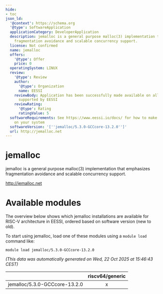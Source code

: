 ```yaml
---
hide:
- toc
json_ld:
  '@context': https://schema.org
  '@type': SoftwareApplication
  applicationCategory: DeveloperApplication
  description: jemalloc is a general purpose malloc(3) implementation that emphasizes
    fragmentation avoidance and scalable concurrency support.
  license: Not confirmed
  name: jemalloc
  offers:
    '@type': Offer
    price: 0
  operatingSystem: LINUX
  review:
    '@type': Review
    author:
      '@type': Organization
      name: EESSI
    reviewBody: Application has been successfully made available on all architectures
      supported by EESSI
    reviewRating:
      '@type': Rating
      ratingValue: 5
  softwareRequirements: See https://www.eessi.io/docs/ for how to make EESSI available
    on your system
  softwareVersion: '[''jemalloc/5.3.0-GCCcore-13.2.0'']'
  url: http://jemalloc.net
---
```


jemalloc
========


jemalloc is a general purpose malloc(3) implementation that emphasizes fragmentation avoidance and scalable concurrency support.

http://jemalloc.net
# Available modules


The overview below shows which jemalloc installations are available for RISC-V architecture in EESSI, ordered based on software version (new to old).

To start using jemalloc, load one of these modules using a `module load` command like:

```shell
module load jemalloc/5.3.0-GCCcore-13.2.0
```

*(This data was automatically generated on Wed, 22 Oct 2025 at 15:46:43 CEST)*

| |riscv64/generic|
| :---: | :---: |
|jemalloc/5.3.0-GCCcore-13.2.0|x|
